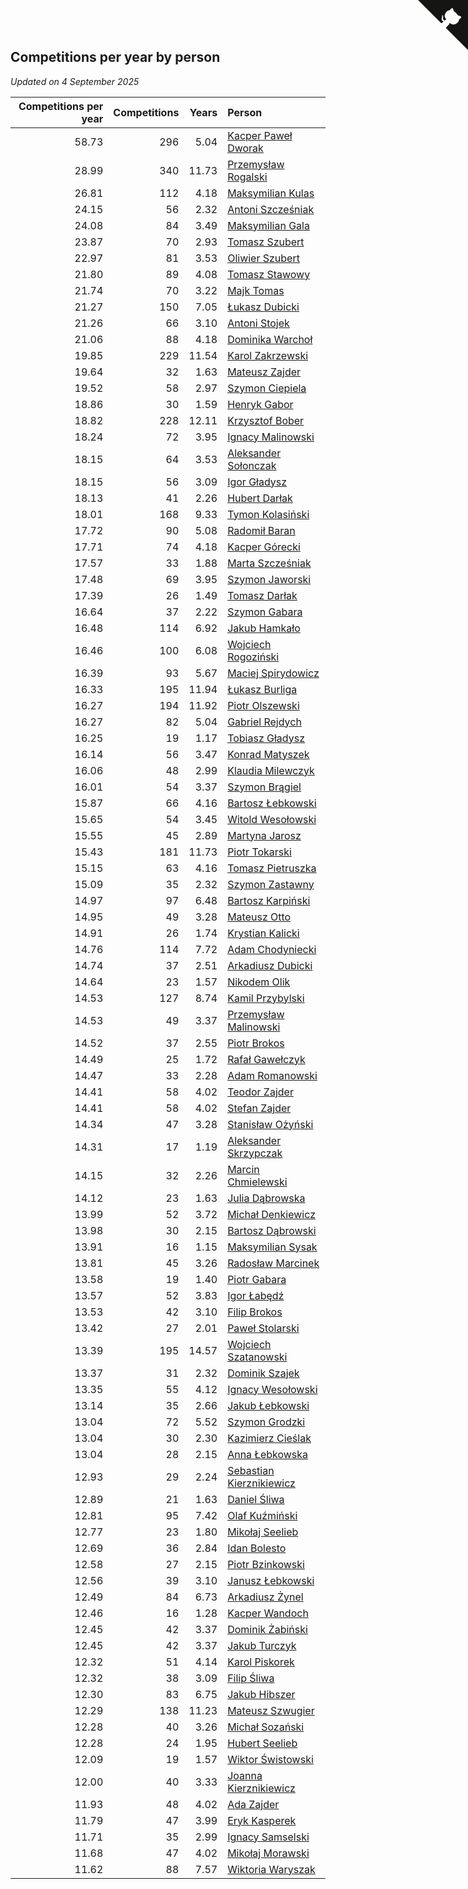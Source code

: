 ## Competitions per year by person

*Updated on  4 September 2025*

| Competitions per year | Competitions | Years | Person |
| ---: | ---: | ---: | :--- |
| 58.73 | 296 | 5.04 | [Kacper Paweł Dworak](https://www.worldcubeassociation.org/persons/2020DWOR01) |
| 28.99 | 340 | 11.73 | [Przemysław Rogalski](https://www.worldcubeassociation.org/persons/2013ROGA02) |
| 26.81 | 112 | 4.18 | [Maksymilian Kulas](https://www.worldcubeassociation.org/persons/2021KULA02) |
| 24.15 | 56 | 2.32 | [Antoni Szcześniak](https://www.worldcubeassociation.org/persons/2023SZCZ04) |
| 24.08 | 84 | 3.49 | [Maksymilian Gala](https://www.worldcubeassociation.org/persons/2022GALA01) |
| 23.87 | 70 | 2.93 | [Tomasz Szubert](https://www.worldcubeassociation.org/persons/2022SZUB02) |
| 22.97 | 81 | 3.53 | [Oliwier Szubert](https://www.worldcubeassociation.org/persons/2022SZUB01) |
| 21.80 | 89 | 4.08 | [Tomasz Stawowy](https://www.worldcubeassociation.org/persons/2021STAW01) |
| 21.74 | 70 | 3.22 | [Majk Tomas](https://www.worldcubeassociation.org/persons/2022TOMA05) |
| 21.27 | 150 | 7.05 | [Łukasz Dubicki](https://www.worldcubeassociation.org/persons/2018DUBI01) |
| 21.26 | 66 | 3.10 | [Antoni Stojek](https://www.worldcubeassociation.org/persons/2022STOJ03) |
| 21.06 | 88 | 4.18 | [Dominika Warchoł](https://www.worldcubeassociation.org/persons/2021WARC01) |
| 19.85 | 229 | 11.54 | [Karol Zakrzewski](https://www.worldcubeassociation.org/persons/2014ZAKR01) |
| 19.64 | 32 | 1.63 | [Mateusz Zajder](https://www.worldcubeassociation.org/persons/2024ZAJD01) |
| 19.52 | 58 | 2.97 | [Szymon Ciepiela](https://www.worldcubeassociation.org/persons/2022CIEP01) |
| 18.86 | 30 | 1.59 | [Henryk Gabor](https://www.worldcubeassociation.org/persons/2024GABO02) |
| 18.82 | 228 | 12.11 | [Krzysztof Bober](https://www.worldcubeassociation.org/persons/2013BOBE01) |
| 18.24 | 72 | 3.95 | [Ignacy Malinowski](https://www.worldcubeassociation.org/persons/2021MALI02) |
| 18.15 | 64 | 3.53 | [Aleksander Sołonczak](https://www.worldcubeassociation.org/persons/2022SOLO01) |
| 18.15 | 56 | 3.09 | [Igor Gładysz](https://www.worldcubeassociation.org/persons/2022GLAD01) |
| 18.13 | 41 | 2.26 | [Hubert Darłak](https://www.worldcubeassociation.org/persons/2023DARL03) |
| 18.01 | 168 | 9.33 | [Tymon Kolasiński](https://www.worldcubeassociation.org/persons/2016KOLA02) |
| 17.72 | 90 | 5.08 | [Radomił Baran](https://www.worldcubeassociation.org/persons/2020BARA02) |
| 17.71 | 74 | 4.18 | [Kacper Górecki](https://www.worldcubeassociation.org/persons/2021GORE01) |
| 17.57 | 33 | 1.88 | [Marta Szcześniak](https://www.worldcubeassociation.org/persons/2023SZCZ07) |
| 17.48 | 69 | 3.95 | [Szymon Jaworski](https://www.worldcubeassociation.org/persons/2021JAWO01) |
| 17.39 | 26 | 1.49 | [Tomasz Darłak](https://www.worldcubeassociation.org/persons/2024DARL01) |
| 16.64 | 37 | 2.22 | [Szymon Gabara](https://www.worldcubeassociation.org/persons/2023GABA01) |
| 16.48 | 114 | 6.92 | [Jakub Hamkało](https://www.worldcubeassociation.org/persons/2018HAMK01) |
| 16.46 | 100 | 6.08 | [Wojciech Rogoziński](https://www.worldcubeassociation.org/persons/2019ROGO04) |
| 16.39 | 93 | 5.67 | [Maciej Spirydowicz](https://www.worldcubeassociation.org/persons/2020SPIR01) |
| 16.33 | 195 | 11.94 | [Łukasz Burliga](https://www.worldcubeassociation.org/persons/2013BURL01) |
| 16.27 | 194 | 11.92 | [Piotr Olszewski](https://www.worldcubeassociation.org/persons/2013OLSZ02) |
| 16.27 | 82 | 5.04 | [Gabriel Rejdych](https://www.worldcubeassociation.org/persons/2020REJD01) |
| 16.25 | 19 | 1.17 | [Tobiasz Gładysz](https://www.worldcubeassociation.org/persons/2024GLAD02) |
| 16.14 | 56 | 3.47 | [Konrad Matyszek](https://www.worldcubeassociation.org/persons/2022MATY02) |
| 16.06 | 48 | 2.99 | [Klaudia Milewczyk](https://www.worldcubeassociation.org/persons/2022MILE05) |
| 16.01 | 54 | 3.37 | [Szymon Brągiel](https://www.worldcubeassociation.org/persons/2022BRAG03) |
| 15.87 | 66 | 4.16 | [Bartosz Łebkowski](https://www.worldcubeassociation.org/persons/2021LEBK01) |
| 15.65 | 54 | 3.45 | [Witold Wesołowski](https://www.worldcubeassociation.org/persons/2022WESO01) |
| 15.55 | 45 | 2.89 | [Martyna Jarosz](https://www.worldcubeassociation.org/persons/2022JARO01) |
| 15.43 | 181 | 11.73 | [Piotr Tokarski](https://www.worldcubeassociation.org/persons/2013TOKA01) |
| 15.15 | 63 | 4.16 | [Tomasz Pietruszka](https://www.worldcubeassociation.org/persons/2021PIET01) |
| 15.09 | 35 | 2.32 | [Szymon Zastawny](https://www.worldcubeassociation.org/persons/2023ZAST01) |
| 14.97 | 97 | 6.48 | [Bartosz Karpiński](https://www.worldcubeassociation.org/persons/2019KARP03) |
| 14.95 | 49 | 3.28 | [Mateusz Otto](https://www.worldcubeassociation.org/persons/2022OTTO01) |
| 14.91 | 26 | 1.74 | [Krystian Kalicki](https://www.worldcubeassociation.org/persons/2023KALI10) |
| 14.76 | 114 | 7.72 | [Adam Chodyniecki](https://www.worldcubeassociation.org/persons/2017CHOD02) |
| 14.74 | 37 | 2.51 | [Arkadiusz Dubicki](https://www.worldcubeassociation.org/persons/2023DUBI01) |
| 14.64 | 23 | 1.57 | [Nikodem Olik](https://www.worldcubeassociation.org/persons/2024OLIK01) |
| 14.53 | 127 | 8.74 | [Kamil Przybylski](https://www.worldcubeassociation.org/persons/2016PRZY01) |
| 14.53 | 49 | 3.37 | [Przemysław Malinowski](https://www.worldcubeassociation.org/persons/2022MALI01) |
| 14.52 | 37 | 2.55 | [Piotr Brokos](https://www.worldcubeassociation.org/persons/2023BROK01) |
| 14.49 | 25 | 1.72 | [Rafał Gawełczyk](https://www.worldcubeassociation.org/persons/2023GAWE01) |
| 14.47 | 33 | 2.28 | [Adam Romanowski](https://www.worldcubeassociation.org/persons/2023ROMA10) |
| 14.41 | 58 | 4.02 | [Teodor Zajder](https://www.worldcubeassociation.org/persons/2021ZAJD03) |
| 14.41 | 58 | 4.02 | [Stefan Zajder](https://www.worldcubeassociation.org/persons/2021ZAJD02) |
| 14.34 | 47 | 3.28 | [Stanisław Ożyński](https://www.worldcubeassociation.org/persons/2022OZYN01) |
| 14.31 | 17 | 1.19 | [Aleksander Skrzypczak](https://www.worldcubeassociation.org/persons/2024SKRZ01) |
| 14.15 | 32 | 2.26 | [Marcin Chmielewski](https://www.worldcubeassociation.org/persons/2023CHMI01) |
| 14.12 | 23 | 1.63 | [Julia Dąbrowska](https://www.worldcubeassociation.org/persons/2024DABR01) |
| 13.99 | 52 | 3.72 | [Michał Denkiewicz](https://www.worldcubeassociation.org/persons/2021DENK01) |
| 13.98 | 30 | 2.15 | [Bartosz Dąbrowski](https://www.worldcubeassociation.org/persons/2023DABR07) |
| 13.91 | 16 | 1.15 | [Maksymilian Sysak](https://www.worldcubeassociation.org/persons/2024SYSA01) |
| 13.81 | 45 | 3.26 | [Radosław Marcinek](https://www.worldcubeassociation.org/persons/2022MARC05) |
| 13.58 | 19 | 1.40 | [Piotr Gabara](https://www.worldcubeassociation.org/persons/2024GABA02) |
| 13.57 | 52 | 3.83 | [Igor Łabędź](https://www.worldcubeassociation.org/persons/2021LABE01) |
| 13.53 | 42 | 3.10 | [Filip Brokos](https://www.worldcubeassociation.org/persons/2022BROK03) |
| 13.42 | 27 | 2.01 | [Paweł Stolarski](https://www.worldcubeassociation.org/persons/2023STOL04) |
| 13.39 | 195 | 14.57 | [Wojciech Szatanowski](https://www.worldcubeassociation.org/persons/2011SZAT01) |
| 13.37 | 31 | 2.32 | [Dominik Szajek](https://www.worldcubeassociation.org/persons/2023SZAJ01) |
| 13.35 | 55 | 4.12 | [Ignacy Wesołowski](https://www.worldcubeassociation.org/persons/2021WESO01) |
| 13.14 | 35 | 2.66 | [Jakub Łebkowski](https://www.worldcubeassociation.org/persons/2023LEBK01) |
| 13.04 | 72 | 5.52 | [Szymon Grodzki](https://www.worldcubeassociation.org/persons/2020GROD01) |
| 13.04 | 30 | 2.30 | [Kazimierz Cieślak](https://www.worldcubeassociation.org/persons/2023CIES01) |
| 13.04 | 28 | 2.15 | [Anna Łebkowska](https://www.worldcubeassociation.org/persons/2023LEBK04) |
| 12.93 | 29 | 2.24 | [Sebastian Kierznikiewicz](https://www.worldcubeassociation.org/persons/2023KIER02) |
| 12.89 | 21 | 1.63 | [Daniel Śliwa](https://www.worldcubeassociation.org/persons/2024SLIW01) |
| 12.81 | 95 | 7.42 | [Olaf Kuźmiński](https://www.worldcubeassociation.org/persons/2018KUZM02) |
| 12.77 | 23 | 1.80 | [Mikołaj Seelieb](https://www.worldcubeassociation.org/persons/2023SEEL04) |
| 12.69 | 36 | 2.84 | [Idan Bolesto](https://www.worldcubeassociation.org/persons/2022BOLE01) |
| 12.58 | 27 | 2.15 | [Piotr Bzinkowski](https://www.worldcubeassociation.org/persons/2023BZIN01) |
| 12.56 | 39 | 3.10 | [Janusz Łebkowski](https://www.worldcubeassociation.org/persons/2022LEBK01) |
| 12.49 | 84 | 6.73 | [Arkadiusz Żynel](https://www.worldcubeassociation.org/persons/2018ZYNE01) |
| 12.46 | 16 | 1.28 | [Kacper Wandoch](https://www.worldcubeassociation.org/persons/2024WAND01) |
| 12.45 | 42 | 3.37 | [Dominik Żabiński](https://www.worldcubeassociation.org/persons/2022ZABI01) |
| 12.45 | 42 | 3.37 | [Jakub Turczyk](https://www.worldcubeassociation.org/persons/2022TURC02) |
| 12.32 | 51 | 4.14 | [Karol Piskorek](https://www.worldcubeassociation.org/persons/2021PISK01) |
| 12.32 | 38 | 3.09 | [Filip Śliwa](https://www.worldcubeassociation.org/persons/2022SLIW01) |
| 12.30 | 83 | 6.75 | [Jakub Hibszer](https://www.worldcubeassociation.org/persons/2018HIBS01) |
| 12.29 | 138 | 11.23 | [Mateusz Szwugier](https://www.worldcubeassociation.org/persons/2014SZWU01) |
| 12.28 | 40 | 3.26 | [Michał Sozański](https://www.worldcubeassociation.org/persons/2022SOZA02) |
| 12.28 | 24 | 1.95 | [Hubert Seelieb](https://www.worldcubeassociation.org/persons/2023SEEL02) |
| 12.09 | 19 | 1.57 | [Wiktor Świstowski](https://www.worldcubeassociation.org/persons/2024SWIS01) |
| 12.00 | 40 | 3.33 | [Joanna Kierznikiewicz](https://www.worldcubeassociation.org/persons/2022KIER01) |
| 11.93 | 48 | 4.02 | [Ada Zajder](https://www.worldcubeassociation.org/persons/2021ZAJD01) |
| 11.79 | 47 | 3.99 | [Eryk Kasperek](https://www.worldcubeassociation.org/persons/2021KASP01) |
| 11.71 | 35 | 2.99 | [Ignacy Samselski](https://www.worldcubeassociation.org/persons/2022SAMS03) |
| 11.68 | 47 | 4.02 | [Mikołaj Morawski](https://www.worldcubeassociation.org/persons/2021MORA01) |
| 11.62 | 88 | 7.57 | [Wiktoria Waryszak](https://www.worldcubeassociation.org/persons/2018WARY01) |


<a href="https://github.com/maxidragon/wca_statistics_pl" class="github-corner" aria-label="View source on Github"><svg width="80" height="80" viewBox="0 0 250 250" style="fill:#151513; color:#fff; position: absolute; top: 0; border: 0; right: 0;" aria-hidden="true"><path d="M0,0 L115,115 L130,115 L142,142 L250,250 L250,0 Z"></path><path d="M128.3,109.0 C113.8,99.7 119.0,89.6 119.0,89.6 C122.0,82.7 120.5,78.6 120.5,78.6 C119.2,72.0 123.4,76.3 123.4,76.3 C127.3,80.9 125.5,87.3 125.5,87.3 C122.9,97.6 130.6,101.9 134.4,103.2" fill="currentColor" style="transform-origin: 130px 106px;" class="octo-arm"></path><path d="M115.0,115.0 C114.9,115.1 118.7,116.5 119.8,115.4 L133.7,101.6 C136.9,99.2 139.9,98.4 142.2,98.6 C133.8,88.0 127.5,74.4 143.8,58.0 C148.5,53.4 154.0,51.2 159.7,51.0 C160.3,49.4 163.2,43.6 171.4,40.1 C171.4,40.1 176.1,42.5 178.8,56.2 C183.1,58.6 187.2,61.8 190.9,65.4 C194.5,69.0 197.7,73.2 200.1,77.6 C213.8,80.2 216.3,84.9 216.3,84.9 C212.7,93.1 206.9,96.0 205.4,96.6 C205.1,102.4 203.0,107.8 198.3,112.5 C181.9,128.9 168.3,122.5 157.7,114.1 C157.9,116.9 156.7,120.9 152.7,124.9 L141.0,136.5 C139.8,137.7 141.6,141.9 141.8,141.8 Z" fill="currentColor" class="octo-body"></path></svg></a><style>.github-corner:hover .octo-arm{animation:octocat-wave 560ms ease-in-out}@keyframes octocat-wave{0%,100%{transform:rotate(0)}20%,60%{transform:rotate(-25deg)}40%,80%{transform:rotate(10deg)}}@media (max-width:500px){.github-corner:hover .octo-arm{animation:none}.github-corner .octo-arm{animation:octocat-wave 560ms ease-in-out}}</style>
